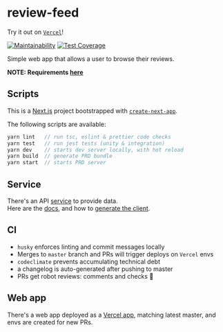 # review-feed

Try it out on [`Vercel`](https://review-feed.vercel.app/)!

[![Maintainability](https://api.codeclimate.com/v1/badges/7f4137dd9f6c4eba544e/maintainability)](https://codeclimate.com/github/sombreroEnPuntas/review-feed/maintainability)
[![Test Coverage](https://api.codeclimate.com/v1/badges/7f4137dd9f6c4eba544e/test_coverage)](https://codeclimate.com/github/sombreroEnPuntas/review-feed/test_coverage)

Simple web app that allows a user to browse their reviews.

**NOTE: Requirements [here](assignment.pdf)**

## Scripts

This is a [Next.js](https://nextjs.org/) project bootstrapped with [`create-next-app`](https://github.com/vercel/next.js/tree/canary/packages/create-next-app).

The following scripts are available:

```js
yarn lint   // run tsc, eslint & prettier code checks
yarn test   // run jest tests (unity & integration)
yarn dev    // starts dev server locally, with hot reload
yarn build  // generate PRD bundle
yarn start  // starts PRD server
```

## Service

There's an API [service](frontend-task.production.cloud.chattermill.xyz) to provide data.  
Here are the [docs](https://frontend-task.production.cloud.chattermill.xyz/swagger/index.html), and how to [generate the client](src/client/generate.md).

## CI

- `husky` enforces linting and commit messages locally
- Merges to `master` branch and PRs will trigger deploys on `Vercel` envs
- `codeclimate` prevents accumulating technical debt
- a changelog is auto-generated after pushing to master
- PRs get robot reviews: comments and checks 🤖

## Web app

There's a web app deployed as a [Vercel app](https://review-feed.vercel.app/), matching latest master, and envs are created for new PRs.
